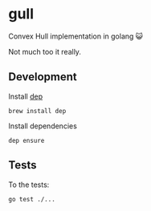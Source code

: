 # gull

Convex Hull implementation in golang 😺

Not much too it really.

## Development

Install [dep](https://github.com/golang/dep)
```
brew install dep
```

Install dependencies
```
dep ensure
```

Tests
-----

To the tests:
```
go test ./...
```